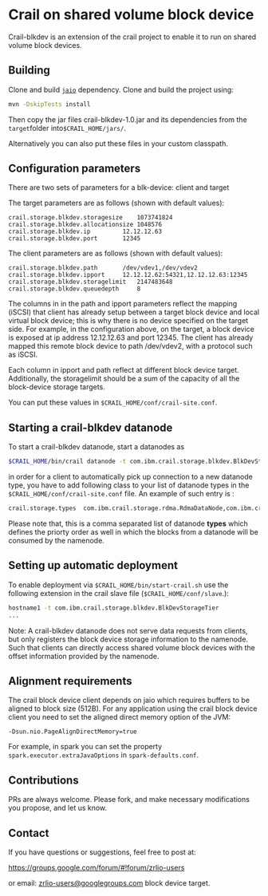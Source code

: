 # Crail on shared volume block device

Crail-blkdev is an extension of the crail project to enable it
to run on shared volume block devices.

## Building

Clone and build [`jaio`](https://www.github.com/zrlio/jaio) dependency.
Clone and build the project using:

```bash
mvn -DskipTests install
```
Then copy the jar files crail-blkdev-1.0.jar and its dependencies from the
`target`folder into`$CRAIL_HOME/jars/`.

Alternatively you can also put these files in your custom classpath.

## Configuration parameters
There are two sets of parameters for a blk-device: client and target

The target parameters are as follows (shown with default values):
```
crail.storage.blkdev.storagesize	1073741824
crail.storage.blkdev.allocationsize	1048576
crail.storage.blkdev.ip         12.12.12.63
crail.storage.blkdev.port		12345
```

The client parameters are as follows (shown with default values):
```
crail.storage.blkdev.path		/dev/vdev1,/dev/vdev2
crail.storage.blkdev.ipport		12.12.12.62:54321,12.12.12.63:12345
crail.storage.blkdev.storagelimit	2147483648
crail.storage.blkdev.queuedepth 	8
```

The columns in in the path and ipport parameters reflect the mapping (iSCSI) that
client has already setup between a target block device and local virtual block
device; this is why there is no device specified on the target side. For
example, in the configuration above, on the target, a block device
is exposed at ip address 12.12.12.63 and port 12345. The client has already
mapped this remote block device to path /dev/vdev2, with a protocol such as
iSCSI.

Each column in ipport and path reflect at different block device
target. Additionally, the storagelimit should be a sum of the capacity of all the
block-device storage targets.

You can put these values in `$CRAIL_HOME/conf/crail-site.conf`.

## Starting a crail-blkdev datanode
To start a crail-blkdev datanode, start a datanodes as
```bash
$CRAIL_HOME/bin/crail datanode -t com.ibm.crail.storage.blkdev.BlkDevStorageTier
```
in order for a client to automatically pick up connection to a new datanode
type, you have to add following class to your list of datanode types in the
`$CRAIL_HOME/conf/crail-site.conf` file. An example of such entry is :

```bash
crail.storage.types  com.ibm.crail.storage.rdma.RdmaDataNode,com.ibm.crail.storage.blkdev.BlkDevStorageTier
```

Please note that, this is a comma separated list of datanode **types** which
defines the priorty order as well in which the blocks from a datanode will
be consumed by the namenode.

## Setting up automatic deployment

To enable deployment via `$CRAIL_HOME/bin/start-crail.sh` use the following extension
in the crail slave file (`$CRAIL_HOME/conf/slave`.):

```bash
hostname1 -t com.ibm.crail.storage.blkdev.BlkDevStorageTier
...
```
Note: A crail-blkdev datanode does not serve data requests from clients, but
only registers the block device storage information to the namenode. Such that
clients can directly access shared volume block devices with the offset information provided
by the namenode.

## Alignment requirements

The crail block device client depends on jaio which requires buffers to be aligned to
block size (512B). For any application using the crail block device client you need
to set the aligned direct memory option of the JVM:
```
-Dsun.nio.PageAlignDirectMemory=true
```
For example, in spark you can set the property `spark.executor.extraJavaOptions` in
`spark-defaults.conf`.

## Contributions

PRs are always welcome. Please fork, and make necessary modifications you propose, and let us know.

## Contact

If you have questions or suggestions, feel free to post at:

https://groups.google.com/forum/#!forum/zrlio-users

or email: zrlio-users@googlegroups.com
block device target.
